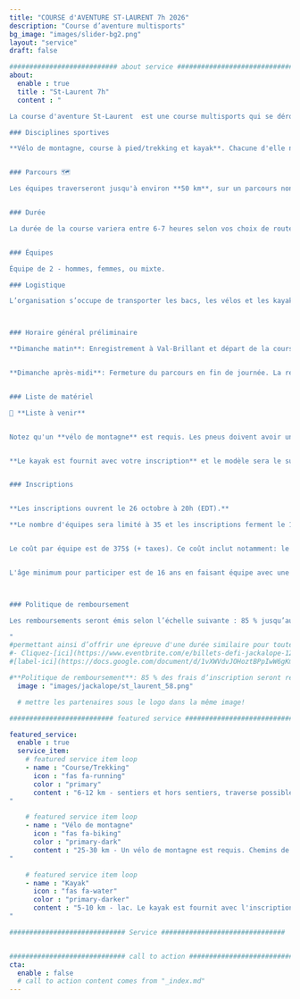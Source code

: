 ```yaml
---
title: "COURSE d'AVENTURE ST-LAURENT 7h 2026"
description: "Course d’aventure multisports"
bg_image: "images/slider-bg2.png"
layout: "service"
draft: false

########################### about service #############################
about:
  enable : true
  title : "St-Laurent 7h"
  content : "

La course d'aventure St-Laurent  est une course multisports qui se déroulera le 17 mai 2026 dans les environs de Val-Brillant (QC). Cet événement souhaite offrir une aventure sportive et humaine mémorable aux équipes, tout en leur faisant découvrir la beauté et les attraits du Bas-Saint-Laurent.

### Disciplines sportives

**Vélo de montagne, course à pied/trekking et kayak**. Chacune d'elle nécessite de la navigation à la carte et à la boussole. Les distances indiquées ci-bas sont susceptibles de varier légèrement du parcours final. Vous devez avoir de l'expérience dans toutes les disciplines touchées par la course.


### Parcours 🗺️

Les équipes traverseront jusqu'à environ **50 km**, sur un parcours non balisé, en s’orientant avec cartes et boussole. Cette épreuve s'adresse aux personnes qui souhaitent découvrir le sport ou aux athlètes désirant un défi d'une durée plus courte. Ainsi, plusieurs points de contrôle seront optionnels afin que chaque équipe puisse choisir un niveau de difficulté correspondant à ses objectifs. Le parcours demeurera secret jusqu’à la journée avant la course.


### Durée

La durée de la course variera entre 6-7 heures selon vos choix de routes, vos choix de points de contrôle et votre vitesse. Il y aura des barrières horaires à différentes étapes du parcours.


### Équipes

Équipe de 2 - hommes, femmes, ou mixte.

### Logistique

L’organisation s’occupe de transporter les bacs, les vélos et les kayaks si requis. Il n’y aura pas de ravitaillement sur le parcours, mais les équipes auront accès à des bacs lors de certaines transitions entre les épreuves. Les équipes devront transporter leurs bacs et leurs vélos vers le point de départ après l’enregistrement.



### Horaire général préliminaire

**Dimanche matin**: Enregistrement à Val-Brillant et départ de la course (dans les environs de Val-Brillant 20-25km).


**Dimanche après-midi**: Fermeture du parcours en fin de journée. La remise des prix aura lieu en début de soirée à Val-Brillant.


### Liste de matériel

📝 **Liste à venir**


Notez qu'un **vélo de montagne** est requis. Les pneus doivent avoir un minimum de 2 po de largeur. Les vélos munis de pneus inférieurs à 3 po de largeur devront être munis d’une suspension d’un minimum de 100mm de débattement. Aucun vélo hybride, de cyclocross, gravel ou électrique ne sera permis sur le parcours.


**Le kayak est fournit avec votre inscription** et le modèle sera le suivant: https://www.rtmkayaks.com/optimo-evo-confort/


### Inscriptions


**Les inscriptions ouvrent le 26 octobre à 20h (EDT).**

**Le nombre d'équipes sera limité à 35 et les inscriptions ferment le 1 Avril 2026.**


Le coût par équipe est de 375$ (+ taxes). Ce coût inclut notamment: le transport de vos bacs, des vélos et du kayak (si requis), la location d'un kayak, la conception du parcours et des cartes et le repas d'après-course.


L'âge minimum pour participer est de 16 ans en faisant équipe avec une personne adulte. Cela nécessite l'approbation par la direction de course. Communiquez avec nous au préalable afin d'en discuter.



### Politique de remboursement

Les remboursements seront émis selon l’échelle suivante : 85 % jusqu’au 1er février 2026, 50 % entre le 2 février et le 1er avril 2026, 25 % entre le 2 avril et le 1er mai 2026. Aucun remboursement après le 2 mai 2026. Jusqu’au 2 mai, les équipes ont la possibilité de transférer leur inscription après en avoir informé le comité organisateur. Aucun remboursement ne sera effectué dans l’éventualité où une section du parcours devrait être modifiée, raccourcie ou annulée en raison de conditions météorologiques défavorables ou de tout autre facteur externe échappant au contrôle de l’organisation.

"
#permettant ainsi d’offrir une épreuve d'une durée similaire pour toutes les équipes.
#- Cliquez-[ici](https://www.eventbrite.com/e/billets-defi-jackalope-12h-2022-245827264967)!
#[label-ici](https://docs.google.com/document/d/1vXWVdvJOHoztBPpIwW6gKmgLnIvYCMgz/edit?usp=sharing&ouid=101057629570461989254&rtpof=true&sd=true)

#**Politique de remboursement**: 85 % des frais d’inscription seront remboursés jusqu’au 1 février 2024. Entre le 2 février et le 1 avril 2024, 50 % des frais d’inscription seront remboursés. Entre le 2 avril et le 1 mai 2024, 25% des frais d’inscription seront remboursés. Entre le 2 mai 2024 et le jour de la course, aucun remboursement sera émis. Jusqu’au 2 mai, les équipes ont la possibilité de transférer leur inscription après en avoir informé le comité organisateur. Dans tous les cas, des frais de transaction seront à la charge des équipes.
  image : "images/jackalope/st_laurent_58.png"

  # mettre les partenaires sous le logo dans la même image!

########################## featured service ############################

featured_service:
  enable : true
  service_item:
    # featured service item loop
    - name : "Course/Trekking"
      icon : "fas fa-running"
      color : "primary"
      content : "6-12 km - sentiers et hors sentiers, traverse possible de cours d'eau et de marais.
"

    # featured service item loop
    - name : "Vélo de montagne"
      icon : "fas fa-biking"
      color : "primary-dark"
      content : "25-30 km - Un vélo de montagne est requis. Chemins de terre – Single track - Chemins forestiers – Sentiers de VTT.
"

    # featured service item loop
    - name : "Kayak"
      icon : "fas fa-water"
      color : "primary-darker"
      content : "5-10 km - lac. Le kayak est fournit avec l'inscription.
"

############################# Service ###############################


############################# call to action #################################
cta:
  enable : false
  # call to action content comes from "_index.md"
---
```


